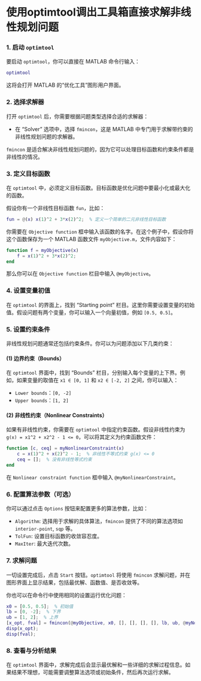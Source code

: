 # 使用optimtool调出工具箱直接求解非线性规划问题

### 1. 启动 `optimtool`

要启动 `optimtool`，你可以直接在 MATLAB 命令行输入：

```matlab
optimtool
```

这将会打开 MATLAB 的“优化工具”图形用户界面。

### 2. 选择求解器

打开 `optimtool` 后，你需要根据问题类型选择合适的求解器：

- 在 “Solver” 选项中，选择 `fmincon`，这是 MATLAB 中专门用于求解带约束的非线性规划问题的求解器。

`fmincon` 是适合解决非线性规划问题的，因为它可以处理目标函数和约束条件都是非线性的情况。

### 3. 定义目标函数

在 `optimtool` 中，必须定义目标函数。目标函数是优化问题中要最小化或最大化的函数。

假设你有一个非线性目标函数 `fun`，比如：

```matlab
fun = @(x) x(1)^2 + 3*x(2)^2;  % 定义一个简单的二元非线性目标函数
```

你需要在 `Objective function` 框中输入该函数的名字。在这个例子中，假设你将这个函数保存为一个 MATLAB 函数文件 `myObjective.m`，文件内容如下：

```matlab
function f = myObjective(x)
    f = x(1)^2 + 3*x(2)^2;
end
```

那么你可以在 `Objective function` 栏目中输入 `@myObjective`。

### 4. 设置变量初值

在 `optimtool` 的界面上，找到 “Starting point” 栏目。这里你需要设置变量的初始值。假设问题有两个变量，你可以输入一个向量初值，例如 `[0.5, 0.5]`。

### 5. 设置约束条件

非线性规划问题通常还包括约束条件。你可以为问题添加以下几类约束：

#### (1) 边界约束（Bounds）

在 `optimtool` 界面中，找到 “Bounds” 栏目，分别输入每个变量的上下界。例如，如果变量的取值在 `x1 ∈ [0, 1]` 和 `x2 ∈ [-2, 2]` 之间，你可以输入：

- `Lower bounds`：`[0, -2]`
- `Upper bounds`：`[1, 2]`

#### (2) 非线性约束（Nonlinear Constraints）

如果有非线性约束，你需要在 `optimtool` 中指定约束函数。假设非线性约束为 `g(x) = x1^2 + x2^2 - 1 <= 0`，可以将其定义为约束函数文件：

```matlab
function [c, ceq] = myNonlinearConstraint(x)
    c = x(1)^2 + x(2)^2 - 1;  % 非线性不等式约束 g(x) <= 0
    ceq = [];  % 没有非线性等式约束
end
```

在 `Nonlinear constraint function` 框中输入 `@myNonlinearConstraint`。

### 6. 配置算法参数（可选）

你可以通过点击 `Options` 按钮来配置更多的算法参数，比如：

- `Algorithm`: 选择用于求解的具体算法，`fmincon` 提供了不同的算法选项如 `interior-point`, `sqp` 等。
- `TolFun`: 设置目标函数的收敛容忍度。
- `MaxIter`: 最大迭代次数。

### 7. 求解问题

一切设置完成后，点击 `Start` 按钮。`optimtool` 将使用 `fmincon` 求解问题，并在图形界面上显示结果，包括最优解、函数值、是否收敛等。

你也可以在命令行中使用相同的设置运行优化问题：

```matlab
x0 = [0.5, 0.5];  % 初始值
lb = [0, -2];  % 下界
ub = [1, 2];  % 上界
[x_opt, fval] = fmincon(@myObjective, x0, [], [], [], [], lb, ub, @myNonlinearConstraint);
disp(x_opt);
disp(fval);
```

### 8. 查看与分析结果

在 `optimtool` 界面中，求解完成后会显示最优解和一些详细的求解过程信息。如果结果不理想，可能需要调整算法选项或初始条件，然后再次运行求解。
